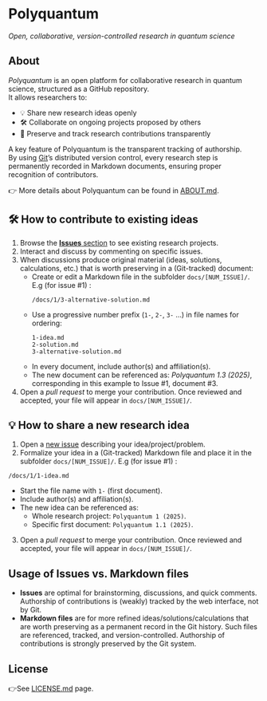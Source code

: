 # Polyquantum
_Open, collaborative, version-controlled research in quantum science_

## About
_Polyquantum_ is an open platform for collaborative research in quantum science, structured as a GitHub repository.  
It allows researchers to:

- 💡 Share new research ideas openly  
- 🛠️ Collaborate on ongoing projects proposed by others  
- 📝 Preserve and track research contributions transparently  

A key feature of Polyquantum is the transparent tracking of authorship.  
By using [Git](https://it.wikipedia.org/wiki/Git_(software))’s distributed version control, every research step is permanently recorded in Markdown documents, ensuring proper recognition of contributors.  

👉 More details about Polyquantum can be found in [ABOUT.md](ABOUT.md).

## 🛠️ How to contribute to existing ideas
1. Browse the [**Issues** section](https://github.com/andreamari/polyquantum_test/issues) to see existing research projects.  
2. Interact and discuss by commenting on specific issues.  
3. When discussions produce original material (ideas, solutions, calculations, etc.) that is worth preserving in a (Git-tracked) document:  
   - Create or edit a Markdown file in the subfolder `docs/[NUM_ISSUE]/`.  E.g (for issue #1) :
     ```
     /docs/1/3-alternative-solution.md
     ```
   - Use a progressive number prefix (`1-`, `2-`, `3-` …) in file names for ordering:  
     ```
     1-idea.md
     2-solution.md
     3-alternative-solution.md
     ```
   - In every document, include author(s) and affiliation(s). 
   - The new document can be referenced as: _Polyquantum 1.3 (2025)_, corresponding in this example to Issue #1, document #3.  
4. Open a _pull request_ to merge your contribution. Once reviewed and accepted, your file will appear in `docs/[NUM_ISSUE]/`.


## 💡 How to share a new research idea
1. Open a [new issue](https://github.com/andreamari/polyquantum_test/issues/new/choose) describing your idea/project/problem.
2. Formalize your idea in a (Git-tracked) Markdown file and place it in the subfolder `docs/[NUM_ISSUE]/`. E.g (for issue #1) :
```
/docs/1/1-idea.md
```
   - Start the file name with `1-` (first document).  
   - Include author(s) and affiliation(s).
   - The new idea can be referenced as:  
      - Whole research project: `Polyquantum 1 (2025)`.
      - Specific first document: `Polyquantum 1.1 (2025)`. 
3. Open a _pull request_ to merge your contribution. Once reviewed and accepted, your file will appear in `docs/[NUM_ISSUE]/`.


## Usage of Issues vs. Markdown files
- **Issues** are optimal for brainstorming, discussions, and quick comments. Authorship of contributions is (weakly) tracked by the web interface, not by Git.
- **Markdown files** are for more refined ideas/solutions/calculations that are worth preserving as a permanent record in the Git history. Such files are referenced, tracked, and version-controlled. Authorship of contributions is strongly preserved by the Git system.

## License
👉See [LICENSE.md](LICENSE.md) page.

